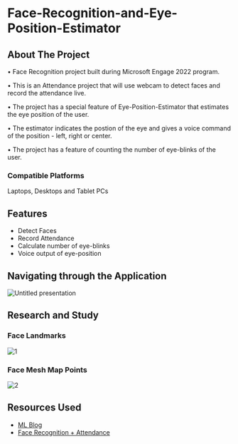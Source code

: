 

# Face-Recognition-and-Eye-Position-Estimator




## About The Project

• Face Recognition project built during Microsoft Engage 2022 program.

• This is an Attendance project that will use webcam to detect faces and record the attendance live.

• The project has a special feature of Eye-Position-Estimator that estimates the eye position of the user.

• The estimator indicates the postion of the eye and gives a voice command of the position - left, right or center.

• The project has a feature of counting the number of eye-blinks of the user.

### Compatible Platforms
Laptops, Desktops and Tablet PCs


## Features

- Detect Faces
- Record Attendance
- Calculate number of eye-blinks
- Voice output of eye-position


## Navigating through the Application
![Untitled presentation](https://user-images.githubusercontent.com/77922549/170884186-53b62339-aa77-4245-a6b8-bc4a8ee4be0c.jpg)


## Research and Study
### Face Landmarks
![1](https://user-images.githubusercontent.com/77922549/170884318-078419b4-9d33-45c6-8b7a-15981385d43c.jpg)

### Face Mesh Map Points
![2](https://user-images.githubusercontent.com/77922549/170884375-6925b06d-3b77-45f9-af91-af4608deb1cc.jpg)




## Resources Used

 - [ML Blog](https://medium.com/@ageitgey/machine-learning-is-fun-part-4-modern-face-recognition-with-deep-learning-c3cffc121d78)
 - [Face Recognition + Attendance](https://www.youtube.com/watch?v=sz25xxF_AVE)

